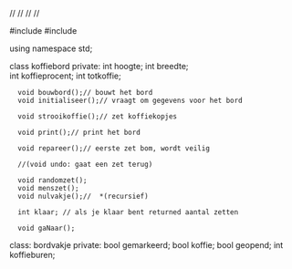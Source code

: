 //
//
//
//

#include <iostream>
#include <cstdlib>


using namespace std; 

class koffiebord
    private:
      int hoogte;
      int breedte;    
      int koffieprocent;
      int totkoffie;

      void bouwbord();// bouwt het bord
      void initialiseer();// vraagt om gegevens voor het bord

      void strooikoffie();// zet koffiekopjes
  
      void print();// print het bord
  
      void repareer();// eerste zet bom, wordt veilig

      //(void undo: gaat een zet terug)

      void randomzet();
      void menszet();
      void nulvakje();//  *(recursief)

      int klaar; // als je klaar bent returned aantal zetten

      void gaNaar();


class: bordvakje
    private:
      bool gemarkeerd;
      bool koffie;
      bool geopend;
      int koffieburen;
